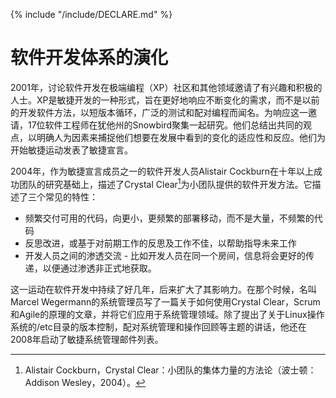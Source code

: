 {% include "/include/DECLARE.md" %}

# 软件开发体系的演化

2001年，讨论软件开发在极端编程（XP）社区和其他领域邀请了有兴趣和积极的人士。XP是敏捷开发的一种形式，旨在更好地响应不断变化的需求，而不是以前的开发软件方法，以短版本循环，广泛的测试和配对编程而闻名。为响应这一邀请，17位软件工程师在犹他州的Snowbird聚集一起研究。他们总结出共同的观点，以明确人为因素来捕捉他们想要在发展中看到的变化的适应性和反应。他们为开始敏捷运动发表了敏捷宣言。

2004年，作为敏捷宣言成员之一的软件开发人员Alistair Cockburn在十年以上成功团队的研究基础上，描述了Crystal Clear[^1]为小团队提供的软件开发方法。它描述了三个常见的特性：

* 频繁交付可用的代码，向更小，更频繁的部署移动，而不是大量，不频繁的代码
* 反思改进，或基于对前期工作的反思及工作不佳，以帮助指导未来工作
* 开发人员之间的渗透交流 - 比如开发人员在同一个房间，信息将会更好的传递，以便通过渗透非正式地获取。

这一运动在软件开发中持续了好几年，后来扩大了其影响力。在那个时候，名叫Marcel Wegermann的系统管理员写了一篇关于如何使用Crystal Clear，Scrum和Agile的原理的文章，并将它们应用于系统管理领域。除了提出了关于Linux操作系统的/etc目录的版本控制，配对系统管理和操作回顾等主题的讲话，他还在2008年启动了敏捷系统管理邮件列表。

[^1]: Alistair Cockburn，Crystal Clear：小团队的集体力量的方法论（波士顿：Addison Wesley，2004）。
